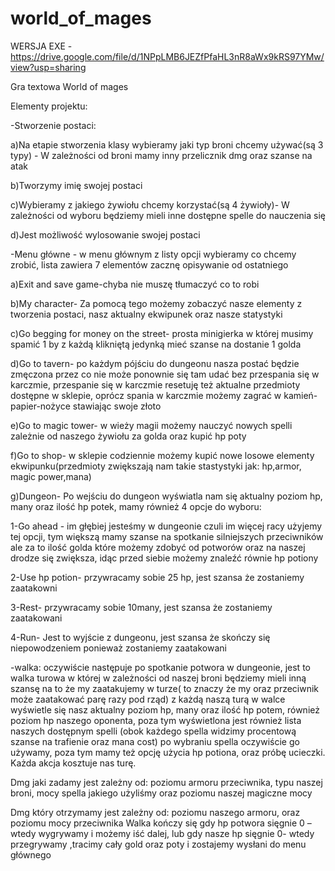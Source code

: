 # world_of_mages

WERSJA EXE -https://drive.google.com/file/d/1NPpLMB6JEZfPfaHL3nR8aWx9kRS97YMw/view?usp=sharing

Gra textowa World of mages

Elementy projektu:

-Stworzenie postaci:

a)Na etapie stworzenia klasy wybieramy jaki typ broni chcemy używać(są 3 typy) - W zależności od broni mamy inny przelicznik dmg oraz szanse na atak

b)Tworzymy imię swojej postaci

c)Wybieramy z jakiego żywiołu chcemy korzystać(są 4 żywioły)- W zależności od wyboru będziemy mieli inne dostępne spelle do nauczenia się

d)Jest możliwość wylosowanie swojej postaci


-Menu główne - w menu głównym z listy opcji wybieramy co chcemy zrobić, lista zawiera 7 elementów zacznę opisywanie od ostatniego

a)Exit and save game-chyba nie muszę tłumaczyć co to robi

b)My character- Za pomocą tego możemy zobaczyć nasze elementy z tworzenia postaci, nasz  aktualny ekwipunek oraz nasze statystyki

c)Go begging for money on the street- prosta minigierka w której musimy spamić 1 by z każdą klikniętą jedynką mieć szanse na dostanie 1 golda

d)Go to tavern- po każdym pójściu do dungeonu nasza postać będzie zmęczona przez co nie może ponownie się tam udać bez przespania się w karczmie,
przespanie się w karczmie resetuję też aktualne przedmioty dostępne w sklepie,
oprócz spania w karczmie możemy zagrać w kamień-papier-nożyce stawiając swoje złoto

e)Go to magic tower- w wieży magii możemy nauczyć nowych  spelli zależnie od naszego żywiołu za golda oraz kupić hp poty

f)Go to shop- w sklepie codziennie możemy kupić nowe losowe elementy ekwipunku(przedmioty zwiększają nam takie stastystyki jak: hp,armor, magic power,mana)

g)Dungeon- Po wejściu do dungeon wyświatla nam się aktualny poziom hp, many oraz ilość hp potek, mamy również  4 opcje do wyboru:

1-Go ahead - im głębiej jesteśmy w dungeonie czuli im więcej racy użyjemy tej opcji, tym większą mamy szanse na spotkanie silniejszych przeciwników ale za to
ilość golda które możemy zdobyć od potworów oraz na naszej drodze się zwiększa, idąc przed siebie możemy znaleźć równie hp potiony

2-Use hp potion- przywracamy sobie 25 hp, jest szansa że zostaniemy zaatakowni

3-Rest- przywracamy sobie 10many, jest szansa że zostaniemy zaatakowani

4-Run- Jest to wyjście z dungeonu, jest szansa że skończy się niepowodzeniem ponieważ zostaniemy zaatakowani


-walka: oczywiście następuje po spotkanie potwora w dungeonie,
jest to walka turowa w której w zależności od naszej broni będziemy mieli inną szansę na to że my zaatakujemy w turze( to znaczy że my oraz przeciwnik może zaatakować parę razy pod rząd)
z każdą naszą turą w walce wyświetle się nasz aktualny poziom hp, many oraz ilość hp potem, również poziom hp naszego oponenta,  poza tym wyświetlona jest również lista naszych dostępnym spelli (obok każdego spella widzimy procentową szanse na trafienie oraz mana cost)
po wybraniu spella oczywiście go używamy, poza tym mamy też opcję użycia hp potiona, oraz próbę ucieczki. Każda akcja kosztuje nas turę.

Dmg jaki zadamy jest zależny od: poziomu armoru przeciwnika, typu naszej broni, mocy spella jakiego użyliśmy oraz  poziomu naszej magiczne mocy

Dmg który otrzymamy jest zależny od: poziomu naszego armoru, oraz poziomu mocy przeciwnika
Walka kończy się gdy hp potwora sięgnie 0 – wtedy wygrywamy i możemy iść dalej, lub gdy nasze hp sięgnie 0- wtedy przegrywamy ,tracimy cały gold oraz poty i zostajemy wysłani do menu głównego

